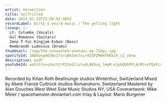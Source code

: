 ```yaml
---
artist: Verwaltzen
title: Selftitled
date: 2021-01-13T22:50:02.985Z
recordLabel: Dirty & weird music / The yelling light
lineup: |-
  Lt- Columbo (Vocals)
  Gul Romanov (Guitars)
  Imno T-fuc Kingjam Esbon (Bass)
  Rembrandt Ludovico (Drums)
thumbnail: /img/the-sunwashed-avenues-ep-72dpi.jpg
spotifyId: 3AD6ongmO3BoI7sruBkSnn?si=9Z5PZMmHTNKbz6_cZ_zknw
description: asdf
youtubeId: watch?v=uVxctCrPZXs&list=OLAK5uy_lmwM-ojpbQdhPFL4cRtnsPQxFcyV5KI9U
---
```

Recorded by Kilian Roth Beatlounge studios Winterthur, Switzerland
Mixed by Abele Franzé Cultrock studios Romanshorn, Switzerland
Mastered by Alan Douches West West Side Music Studios NY, USA
Coverartwork: Mike Meier / spacehamster.deviantart.com
Inlay & Layout: Mario Burgener